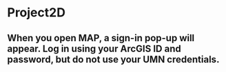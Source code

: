 # Project2D 


## When you open MAP, a sign-in pop-up will appear. Log in using your ArcGIS ID and password, but do not use your UMN credentials.

